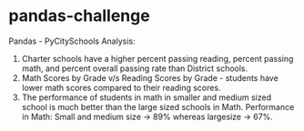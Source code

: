 # pandas-challenge
Pandas - PyCitySchools
Analysis:

1. Charter schools have a higher percent passing reading, percent passing math, and percent overall passing rate than District schools.
2. Math Scores by Grade v/s Reading Scores by Grade - students have lower math scores compared to their reading scores.
3. The performance of students in math in smaller and medium sized school is much better than the large sized schools in Math.
       Performance in Math: Small and medium size -> 89% whereas largesize -> 67%.
